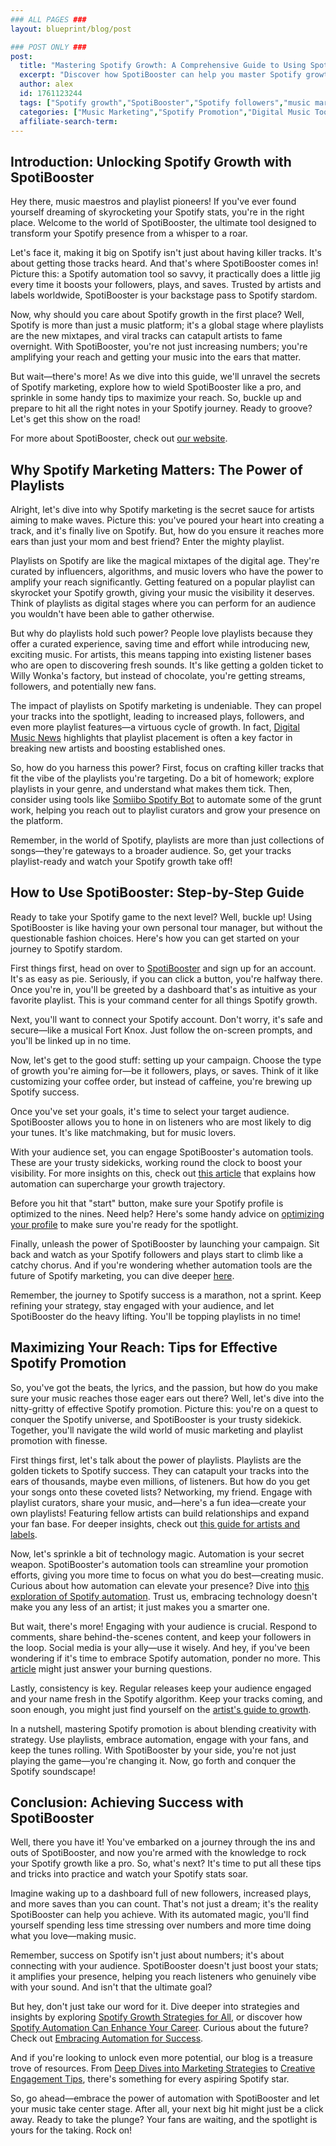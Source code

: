 ```yaml
---
### ALL PAGES ###
layout: blueprint/blog/post

### POST ONLY ###
post:
  title: "Mastering Spotify Growth: A Comprehensive Guide to Using SpotiBooster"
  excerpt: "Discover how SpotiBooster can help you master Spotify growth, boosting your followers, plays, and saves with expert tips and strategies."
  author: alex
  id: 1761123244
  tags: ["Spotify growth","SpotiBooster","Spotify followers","music marketing","playlist promotion"]
  categories: ["Music Marketing","Spotify Promotion","Digital Music Tools"]
  affiliate-search-term: 
---
```


## Introduction: Unlocking Spotify Growth with SpotiBooster

Hey there, music maestros and playlist pioneers! If you've ever found yourself dreaming of skyrocketing your Spotify stats, you're in the right place. Welcome to the world of SpotiBooster, the ultimate tool designed to transform your Spotify presence from a whisper to a roar.

Let's face it, making it big on Spotify isn't just about having killer tracks. It's about getting those tracks heard. And that's where SpotiBooster comes in! Picture this: a Spotify automation tool so savvy, it practically does a little jig every time it boosts your followers, plays, and saves. Trusted by artists and labels worldwide, SpotiBooster is your backstage pass to Spotify stardom.

Now, why should you care about Spotify growth in the first place? Well, Spotify is more than just a music platform; it's a global stage where playlists are the new mixtapes, and viral tracks can catapult artists to fame overnight. With SpotiBooster, you're not just increasing numbers; you're amplifying your reach and getting your music into the ears that matter.

But wait—there's more! As we dive into this guide, we'll unravel the secrets of Spotify marketing, explore how to wield SpotiBooster like a pro, and sprinkle in some handy tips to maximize your reach. So, buckle up and prepare to hit all the right notes in your Spotify journey. Ready to groove? Let's get this show on the road! 

For more about SpotiBooster, check out [our website](https://spotibooster.com).

## Why Spotify Marketing Matters: The Power of Playlists

Alright, let's dive into why Spotify marketing is the secret sauce for artists aiming to make waves. Picture this: you've poured your heart into creating a track, and it's finally live on Spotify. But, how do you ensure it reaches more ears than just your mom and best friend? Enter the mighty playlist.

Playlists on Spotify are like the magical mixtapes of the digital age. They're curated by influencers, algorithms, and music lovers who have the power to amplify your reach significantly. Getting featured on a popular playlist can skyrocket your Spotify growth, giving your music the visibility it deserves. Think of playlists as digital stages where you can perform for an audience you wouldn't have been able to gather otherwise.

But why do playlists hold such power? People love playlists because they offer a curated experience, saving time and effort while introducing new, exciting music. For artists, this means tapping into existing listener bases who are open to discovering fresh sounds. It's like getting a golden ticket to Willy Wonka's factory, but instead of chocolate, you're getting streams, followers, and potentially new fans.

The impact of playlists on Spotify marketing is undeniable. They can propel your tracks into the spotlight, leading to increased plays, followers, and even more playlist features—a virtuous cycle of growth. In fact, [Digital Music News](https://www.digitalmusicnews.com/) highlights that playlist placement is often a key factor in breaking new artists and boosting established ones.

So, how do you harness this power? First, focus on crafting killer tracks that fit the vibe of the playlists you're targeting. Do a bit of homework; explore playlists in your genre, and understand what makes them tick. Then, consider using tools like [Somiibo Spotify Bot](https://somiibo.com/platforms/spotify-bot) to automate some of the grunt work, helping you reach out to playlist curators and grow your presence on the platform.



Remember, in the world of Spotify, playlists are more than just collections of songs—they're gateways to a broader audience. So, get your tracks playlist-ready and watch your Spotify growth take off!

## How to Use SpotiBooster: Step-by-Step Guide

Ready to take your Spotify game to the next level? Well, buckle up! Using SpotiBooster is like having your own personal tour manager, but without the questionable fashion choices. Here's how you can get started on your journey to Spotify stardom.

First things first, head on over to [SpotiBooster](https://spotibooster.com) and sign up for an account. It's as easy as pie. Seriously, if you can click a button, you're halfway there. Once you're in, you'll be greeted by a dashboard that's as intuitive as your favorite playlist. This is your command center for all things Spotify growth.

Next, you'll want to connect your Spotify account. Don't worry, it's safe and secure—like a musical Fort Knox. Just follow the on-screen prompts, and you'll be linked up in no time.

Now, let's get to the good stuff: setting up your campaign. Choose the type of growth you're aiming for—be it followers, plays, or saves. Think of it like customizing your coffee order, but instead of caffeine, you're brewing up Spotify success. 

Once you've set your goals, it's time to select your target audience. SpotiBooster allows you to hone in on listeners who are most likely to dig your tunes. It's like matchmaking, but for music lovers.

With your audience set, you can engage SpotiBooster's automation tools. These are your trusty sidekicks, working round the clock to boost your visibility. For more insights on this, check out [this article](https://spotibooster.com/blog/can-automation-tools-transform-your-spotify-growth-trajectory) that explains how automation can supercharge your growth trajectory.

Before you hit that "start" button, make sure your Spotify profile is optimized to the nines. Need help? Here's some handy advice on [optimizing your profile](https://spotibooster.com/blog/effortless-spotify-success-how-to-optimize-your-profile) to make sure you're ready for the spotlight.

Finally, unleash the power of SpotiBooster by launching your campaign. Sit back and watch as your Spotify followers and plays start to climb like a catchy chorus. And if you're wondering whether automation tools are the future of Spotify marketing, you can dive deeper [here](https://spotibooster.com/blog/are-automation-tools-the-future-of-spotify-marketing).

Remember, the journey to Spotify success is a marathon, not a sprint. Keep refining your strategy, stay engaged with your audience, and let SpotiBooster do the heavy lifting. You'll be topping playlists in no time!

## Maximizing Your Reach: Tips for Effective Spotify Promotion

So, you've got the beats, the lyrics, and the passion, but how do you make sure your music reaches those eager ears out there? Well, let's dive into the nitty-gritty of effective Spotify promotion. Picture this: you're on a quest to conquer the Spotify universe, and SpotiBooster is your trusty sidekick. Together, you'll navigate the wild world of music marketing and playlist promotion with finesse.

First things first, let's talk about the power of playlists. Playlists are the golden tickets to Spotify success. They can catapult your tracks into the ears of thousands, maybe even millions, of listeners. But how do you get your songs onto these coveted lists? Networking, my friend. Engage with playlist curators, share your music, and—here's a fun idea—create your own playlists! Featuring fellow artists can build relationships and expand your fan base. For deeper insights, check out [this guide for artists and labels](https://spotibooster.com/blog/the-essentials-of-spotify-marketing-a-guide-for-artists-and-labels).

Now, let's sprinkle a bit of technology magic. Automation is your secret weapon. SpotiBooster's automation tools can streamline your promotion efforts, giving you more time to focus on what you do best—creating music. Curious about how automation can elevate your presence? Dive into [this exploration of Spotify automation](https://spotibooster.com/blog/how-can-spotibooster-elevate-your-spotify-presence). Trust us, embracing technology doesn't make you any less of an artist; it just makes you a smarter one.



But wait, there's more! Engaging with your audience is crucial. Respond to comments, share behind-the-scenes content, and keep your followers in the loop. Social media is your ally—use it wisely. And hey, if you've been wondering if it's time to embrace Spotify automation, ponder no more. This [article](https://spotibooster.com/blog/is-it-time-to-embrace-spotify-automation-for-your-music-career) might just answer your burning questions.

Lastly, consistency is key. Regular releases keep your audience engaged and your name fresh in the Spotify algorithm. Keep your tracks coming, and soon enough, you might just find yourself on the [artist's guide to growth](https://spotibooster.com/blog/unlocking-spotify-success-an-artist-s-guide-to-growth).

In a nutshell, mastering Spotify promotion is about blending creativity with strategy. Use playlists, embrace automation, engage with your fans, and keep the tunes rolling. With SpotiBooster by your side, you're not just playing the game—you're changing it. Now, go forth and conquer the Spotify soundscape!

## Conclusion: Achieving Success with SpotiBooster

Well, there you have it! You've embarked on a journey through the ins and outs of SpotiBooster, and now you're armed with the knowledge to rock your Spotify growth like a pro. So, what's next? It's time to put all these tips and tricks into practice and watch your Spotify stats soar.

Imagine waking up to a dashboard full of new followers, increased plays, and more saves than you can count. That's not just a dream; it's the reality SpotiBooster can help you achieve. With its automated magic, you'll find yourself spending less time stressing over numbers and more time doing what you love—making music.

Remember, success on Spotify isn't just about numbers; it's about connecting with your audience. SpotiBooster doesn't just boost your stats; it amplifies your presence, helping you reach listeners who genuinely vibe with your sound. And isn't that the ultimate goal?

But hey, don't just take our word for it. Dive deeper into strategies and insights by exploring [Spotify Growth Strategies for All](https://spotibooster.com/blog/from-independents-to-icons-spotify-growth-strategies-for-all), or discover how [Spotify Automation Can Enhance Your Career](https://spotibooster.com/blog/how-can-spotify-automation-enhance-your-music-career). Curious about the future? Check out [Embracing Automation for Success](https://spotibooster.com/blog/the-future-of-spotify-growth-embracing-automation-for-success).

And if you're looking to unlock even more potential, our blog is a treasure trove of resources. From [Deep Dives into Marketing Strategies](https://spotibooster.com/blog/unlocking-your-spotify-potential-a-deep-dive-into-marketing-strategies) to [Creative Engagement Tips](https://spotibooster.com/blog/creative-strategies-for-boosting-your-spotify-engagement), there's something for every aspiring Spotify star.

So, go ahead—embrace the power of automation with SpotiBooster and let your music take center stage. After all, your next big hit might just be a click away. Ready to take the plunge? Your fans are waiting, and the spotlight is yours for the taking. Rock on!
